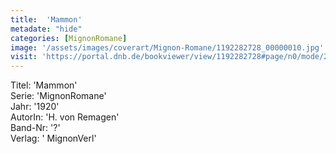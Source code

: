 ```yaml
---
title:  'Mammon'
metadate: "hide"
categories: [MignonRomane]
image: '/assets/images/coverart/Mignon-Romane/1192282728_00000010.jpg'
visit: 'https://portal.dnb.de/bookviewer/view/1192282728#page/n0/mode/2up'
---
```

Titel: 'Mammon' <br>
Serie: 'MignonRomane' <br>
Jahr: '1920' <br>
AutorIn: 'H. von Remagen' <br>
Band-Nr: '?' <br>
Verlag: ' MignonVerl'